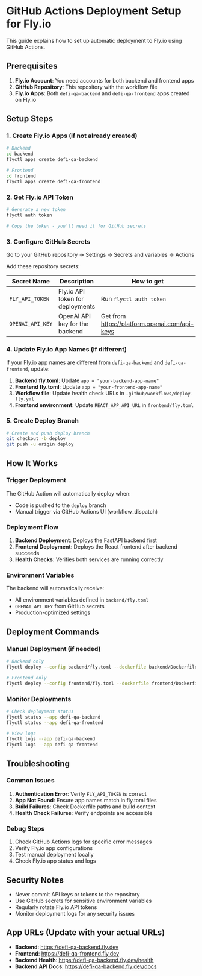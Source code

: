 # GitHub Actions Deployment Setup for Fly.io

This guide explains how to set up automatic deployment to Fly.io using GitHub Actions.

## Prerequisites

1. **Fly.io Account**: You need accounts for both backend and frontend apps
2. **GitHub Repository**: This repository with the workflow file
3. **Fly.io Apps**: Both `defi-qa-backend` and `defi-qa-frontend` apps created on Fly.io

## Setup Steps

### 1. Create Fly.io Apps (if not already created)

```bash
# Backend
cd backend
flyctl apps create defi-qa-backend

# Frontend  
cd frontend
flyctl apps create defi-qa-frontend
```

### 2. Get Fly.io API Token

```bash
# Generate a new token
flyctl auth token

# Copy the token - you'll need it for GitHub secrets
```

### 3. Configure GitHub Secrets

Go to your GitHub repository → Settings → Secrets and variables → Actions

Add these repository secrets:

| Secret Name | Description | How to get |
|-------------|-------------|------------|
| `FLY_API_TOKEN` | Fly.io API token for deployments | Run `flyctl auth token` |
| `OPENAI_API_KEY` | OpenAI API key for the backend | Get from https://platform.openai.com/api-keys |

### 4. Update Fly.io App Names (if different)

If your Fly.io app names are different from `defi-qa-backend` and `defi-qa-frontend`, update:

1. **Backend fly.toml**: Update `app = "your-backend-app-name"`
2. **Frontend fly.toml**: Update `app = "your-frontend-app-name"`
3. **Workflow file**: Update health check URLs in `.github/workflows/deploy-fly.yml`
4. **Frontend environment**: Update `REACT_APP_API_URL` in `frontend/fly.toml`

### 5. Create Deploy Branch

```bash
# Create and push deploy branch
git checkout -b deploy
git push -u origin deploy
```

## How It Works

### Trigger Deployment

The GitHub Action will automatically deploy when:
- Code is pushed to the `deploy` branch
- Manual trigger via GitHub Actions UI (workflow_dispatch)

### Deployment Flow

1. **Backend Deployment**: Deploys the FastAPI backend first
2. **Frontend Deployment**: Deploys the React frontend after backend succeeds
3. **Health Checks**: Verifies both services are running correctly

### Environment Variables

The backend will automatically receive:
- All environment variables defined in `backend/fly.toml`
- `OPENAI_API_KEY` from GitHub secrets
- Production-optimized settings

## Deployment Commands

### Manual Deployment (if needed)

```bash
# Backend only
flyctl deploy --config backend/fly.toml --dockerfile backend/Dockerfile

# Frontend only
flyctl deploy --config frontend/fly.toml --dockerfile frontend/Dockerfile
```

### Monitor Deployments

```bash
# Check deployment status
flyctl status --app defi-qa-backend
flyctl status --app defi-qa-frontend

# View logs
flyctl logs --app defi-qa-backend
flyctl logs --app defi-qa-frontend
```

## Troubleshooting

### Common Issues

1. **Authentication Error**: Verify `FLY_API_TOKEN` is correct
2. **App Not Found**: Ensure app names match in fly.toml files
3. **Build Failures**: Check Dockerfile paths and build context
4. **Health Check Failures**: Verify endpoints are accessible

### Debug Steps

1. Check GitHub Actions logs for specific error messages
2. Verify Fly.io app configurations
3. Test manual deployment locally
4. Check Fly.io app status and logs

## Security Notes

- Never commit API keys or tokens to the repository
- Use GitHub secrets for sensitive environment variables
- Regularly rotate Fly.io API tokens
- Monitor deployment logs for any security issues

## App URLs (Update with your actual URLs)

- **Backend**: https://defi-qa-backend.fly.dev
- **Frontend**: https://defi-qa-frontend.fly.dev
- **Backend Health**: https://defi-qa-backend.fly.dev/health
- **Backend API Docs**: https://defi-qa-backend.fly.dev/docs